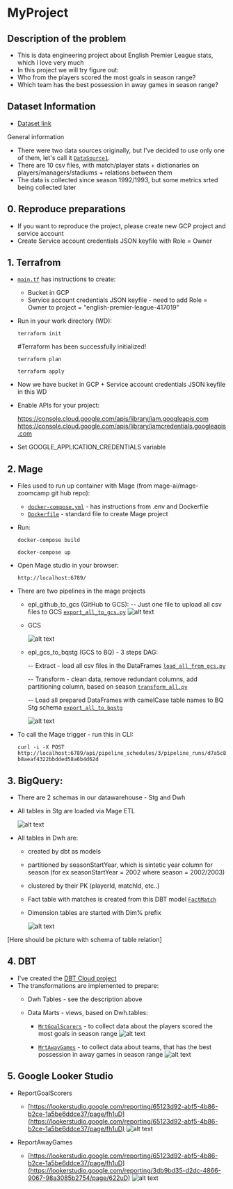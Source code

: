 # MyProject


## Description of the problem
- This is data engineering project about English Premier League stats, which I love very much
- In this project we will try figure out:
- Who from the players scored the most goals in season range?
- Which team has the best possession in away games in season range?



## Dataset Information 
- [Dataset link](https://www.kaggle.com/datasets/narekzamanyan/barclays-premier-league)

General information
- There were two data sources originally, but I've decided to use only one of them, let's call it [`DataSource1`](DataSource1).
- There are 10 csv files, with match/player stats + dictionaries on players/managers/stadiums + relations between them
- The data is collected since season 1992/1993, but some metrics srted being collected later


## 0. Reproduce preparations
- If you want to reproduce the project, please create new GCP project and service account
- Create Service account credentials JSON keyfile with Role = Owner


## 1. Terrafrom 
- [`main.tf`](https://github.com/NotYetBenGan/base/blob/main/DEZoomCamp/MyProject/terraform/main.tf) has instructions to create:
  - Bucket in GCP
  - Service account credentials JSON keyfile - need to add Role = Owner to project = "english-premier-league-417019"

- Run in your work directory (WD): 

   ```terraform init```
  
   #Terraform has been successfully initialized!
  
   ```terraform plan```
  
   ```terraform apply```
	
- Now we have bucket in GCP + Service account credentials JSON keyfile in this WD
- Enable APIs for your project:

	https://console.cloud.google.com/apis/library/iam.googleapis.com
	https://console.cloud.google.com/apis/library/iamcredentials.googleapis.com
- Set GOOGLE_APPLICATION_CREDENTIALS variable 


## 2. Mage
- Files used to run up container with Mage (from mage-ai/mage-zoomcamp git hub repo): 
  - [`docker-compose.yml`](https://github.com/NotYetBenGan/base/blob/main/DEZoomCamp/MyProject/mage/docker-compose.yml) - has instructions from .env and Dockerfile
  - [`Dockerfile`](https://github.com/NotYetBenGan/base/blob/main/DEZoomCamp/MyProject/mage/Dockerfile) - standard file to create Mage project
- Run:

   ```docker-compose build```
  
   ```docker-compose up```
- Open Mage studio in your browser:
  
   ```http://localhost:6789/``` 

- There are two pipelines in the mage projects
  - epl_github_to_gcs (GitHub to GCS): 
    -- Just one file to upload all csv files to GCS  [`export_all_to_gcs.py`](https://github.com/NotYetBenGan/base/blob/main/DEZoomCamp/MyProject/mage/export_all_to_gcs.py)
	![alt text](https://github.com/NotYetBenGan/base/blob/main/DEZoomCamp/MyProject/images/MageRun_epl_github_to_gcs.jpg)

  - GCS 

	![alt text](https://github.com/NotYetBenGan/base/blob/main/DEZoomCamp/MyProject/images/GCS.jpg)

  - epl_gcs_to_bqstg (GCS to BQ) - 3 steps DAG:
  
    -- Extract - load all csv files in the DataFrames [`load_all_from_gcs.py`](https://github.com/NotYetBenGan/base/blob/main/DEZoomCamp/MyProject/mage/load_all_from_gcs.py)
    
    -- Transform - clean data, remove redundant columns, add partitioning column, based on season [`transform_all.py`](https://github.com/NotYetBenGan/base/blob/main/DEZoomCamp/MyProject/mage/transform_all.py)
    
    -- Load all prepared DataFrames with camelCase table names to BQ Stg schema [`export_all_to_bqstg`](https://github.com/NotYetBenGan/base/blob/main/DEZoomCamp/MyProject/mage/export_all_to_bqstg.py)

	![alt text](https://github.com/NotYetBenGan/base/blob/main/DEZoomCamp/MyProject/images/MageRun_epl_gcs_to_bqstg.jpg)

- To call the Mage trigger - run this in CLI:
  
  ```curl -i -X POST http://localhost:6789/api/pipeline_schedules/3/pipeline_runs/d7a5c8b8aeaf4322bbdded58a6b4d62d```


## 3. BigQuery:
- There are 2 schemas in our datawarehouse - Stg and Dwh
- All tables in Stg are loaded via Mage ETL
  
	![alt text](https://github.com/NotYetBenGan/base/blob/main/DEZoomCamp/MyProject/images/BQ_Stg.jpg)	
- All tables in Dwh are:
  - created by dbt as models
  - partitioned by seasonStartYear, which is sintetic year column for season (for ex seasonStartYear = 2002 where season = 2002/2003)
  - clustered by their PK (playerId, matchId, etc..)
  - Fact table with matches is created from this DBT model [`FactMatch`](https://github.com/NotYetBenGan/base/blob/main/DEZoomCamp/MyProject/dbt_english_premier_league/models/stg/FactMatch.sql)
  - Dimension tables are started with Dim% prefix
 
	![alt text](https://github.com/NotYetBenGan/base/blob/main/DEZoomCamp/MyProject/images/BQ_Dwh.jpg)

[Here should be picture with schema of table relation]


## 4. DBT
- I've created the [DBT Cloud project](https://cloud.getdbt.com/develop/245008/projects/349219)
- The transformations are implemented to prepare:
  - Dwh Tables - see the description above
  - Data Marts - views, based on Dwh.tables:
 
  
    - [`MrtGoalScorers`](https://github.com/NotYetBenGan/base/blob/main/DEZoomCamp/MyProject/dbt_english_premier_league/models/dwh/MrtGoalScorers.sql) - to collect data about the players scored the most goals in season range
    ![alt text](https://github.com/NotYetBenGan/base/blob/main/DEZoomCamp/MyProject/images/DBT_MrtGoalScorers.jpg)


    - [`MrtAwayGames`](https://github.com/NotYetBenGan/base/blob/main/DEZoomCamp/MyProject/dbt_english_premier_league/models/dwh/MrtAwayGames.sql) - to collect data about teams, that has the best possession in away games in season range
    ![alt text](https://github.com/NotYetBenGan/base/blob/main/DEZoomCamp/MyProject/images/DBT_MrtAwayGames.jpg)  	


## 5. Google Looker Studio
- ReportGoalScorers
  - [https://lookerstudio.google.com/reporting/65123d92-abf5-4b86-b2ce-1a5be6ddce37/page/fh1uD](https://lookerstudio.google.com/reporting/65123d92-abf5-4b86-b2ce-1a5be6ddce37/page/fh1uD)
    ![alt text](https://github.com/NotYetBenGan/base/blob/main/DEZoomCamp/MyProject/images/ReportGoalScorers.jpg)
 
- ReportAwayGames
  - [https://lookerstudio.google.com/reporting/65123d92-abf5-4b86-b2ce-1a5be6ddce37/page/fh1uD](https://lookerstudio.google.com/reporting/3db9bd35-d2dc-4866-9067-98a3085b2754/page/622uD)
    ![alt text](https://github.com/NotYetBenGan/base/blob/main/DEZoomCamp/MyProject/images/ReportAwayGames.jpg)
